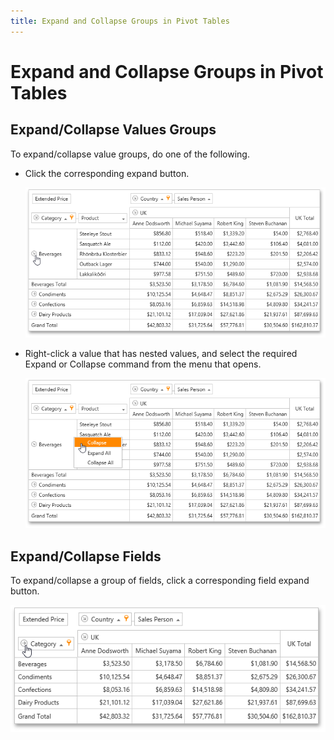 ```yaml
---
title: Expand and Collapse Groups in Pivot Tables
---
```

# Expand and Collapse Groups in Pivot Tables
## Expand/Collapse Values Groups
To expand/collapse value groups, do one of the following.
* Click the corresponding expand button.
	
	![ASPxPivotGrid_ExpandFieldGroup](../../../images/Img8923.png)
* Right-click a value that has nested values, and select the required Expand or Collapse command from the menu that opens.
	
	![ASPxPivotGrid_ExpandFieldGroup2](../../../images/Img8924.png)

## Expand/Collapse Fields
To expand/collapse a group of fields, click a corresponding field expand button.

![ASPxPivotGrid_ExpandFields](../../../images/Img8925.png)